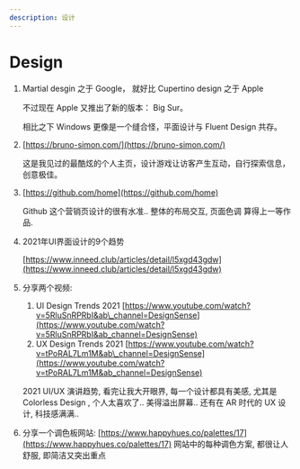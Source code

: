 ```yaml
---
description: 设计
---
```


# Design

1. Martial desgin 之于 Google， 就好比 Cupertino design 之于 Apple

   不过现在 Apple 又推出了新的版本： Big Sur。

   相比之下 Windows 更像是一个缝合怪，平面设计与 Fluent Design 共存。

2. [https://bruno-simon.com/](https://bruno-simon.com/)

   这是我见过的最酷炫的个人主页，设计游戏让访客产生互动，自行探索信息，创意极佳。

3. [https://github.com/home](https://github.com/home) 

   Github 这个营销页设计的很有水准.. 整体的布局交互, 页面色调 算得上一等作品.

4. 2021年UI界面设计的9个趋势

   [https://www.inneed.club/articles/detail/l5xgd43gdw](https://www.inneed.club/articles/detail/l5xgd43gdw)

5. 分享两个视频:

   1. UI Design Trends 2021 [https://www.youtube.com/watch?v=5RluSnRPRbI&ab\_channel=DesignSense](https://www.youtube.com/watch?v=5RluSnRPRbI&ab_channel=DesignSense)
   2. UX Design Trends 2021 [https://www.youtube.com/watch?v=tPoRAL7Lm1M&ab\_channel=DesignSense](https://www.youtube.com/watch?v=tPoRAL7Lm1M&ab_channel=DesignSense)

   2021 UI/UX 演讲趋势, 看完让我大开眼界, 每一个设计都具有美感, 尤其是 Colorless Design , 个人太喜欢了.. 美得溢出屏幕.. 还有在 AR 时代的 UX 设计, 科技感满满..

6. 分享一个调色板网站: [https://www.happyhues.co/palettes/17](https://www.happyhues.co/palettes/17)  网站中的每种调色方案, 都很让人舒服, 即简洁又突出重点

